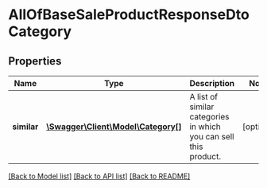 # AllOfBaseSaleProductResponseDtoCategory

## Properties
Name | Type | Description | Notes
------------ | ------------- | ------------- | -------------
**similar** | [**\Swagger\Client\Model\Category[]**](Category.md) | A list of similar categories in which you can sell this product. | [optional] 

[[Back to Model list]](../../README.md#documentation-for-models) [[Back to API list]](../../README.md#documentation-for-api-endpoints) [[Back to README]](../../README.md)

